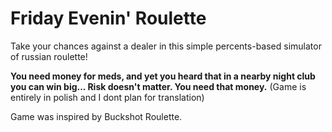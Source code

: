 # Friday Evenin' Roulette
Take your chances against a dealer in this simple percents-based simulator of russian roulette!

**You need money for meds, and yet you heard that in a nearby night club you can win big... Risk doesn't matter. You need that money.**
(Game is entirely in polish and I dont plan for translation)

Game was inspired by Buckshot Roulette.
